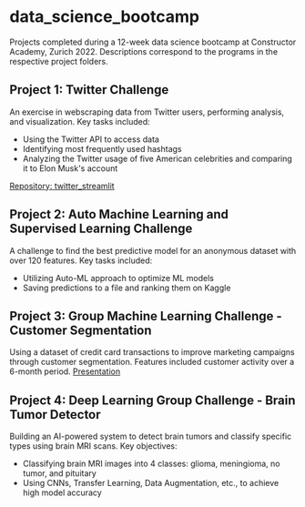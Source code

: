 # data_science_bootcamp

Projects completed during a 12-week data science bootcamp at Constructor Academy, Zurich 2022. Descriptions correspond to the programs in the respective project folders.

## Project 1: Twitter Challenge
An exercise in webscraping data from Twitter users, performing analysis, and visualization. Key tasks included:
- Using the Twitter API to access data
- Identifying most frequently used hashtags
- Analyzing the Twitter usage of five American celebrities and comparing it to Elon Musk's account
  
[Repository: twitter_streamlit](https://github.com/hlc-astro/twitter_streamlit_hlc)


## Project 2: Auto Machine Learning and Supervised Learning Challenge
A challenge to find the best predictive model for an anonymous dataset with over 120 features. Key tasks included:
- Utilizing Auto-ML approach to optimize ML models
- Saving predictions to a file and ranking them on Kaggle
  

## Project 3: Group Machine Learning Challenge - Customer Segmentation
Using a dataset of credit card transactions to improve marketing campaigns through customer segmentation. Features included customer activity over a 6-month period.
[Presentation](https://www.beautiful.ai/player/-NsroMDobHxUbAq3rzgR)

## Project 4: Deep Learning Group Challenge - Brain Tumor Detector
Building an AI-powered system to detect brain tumors and classify specific types using brain MRI scans. Key objectives:
- Classifying brain MRI images into 4 classes: glioma, meningioma, no tumor, and pituitary
- Using CNNs, Transfer Learning, Data Augmentation, etc., to achieve high model accuracy
